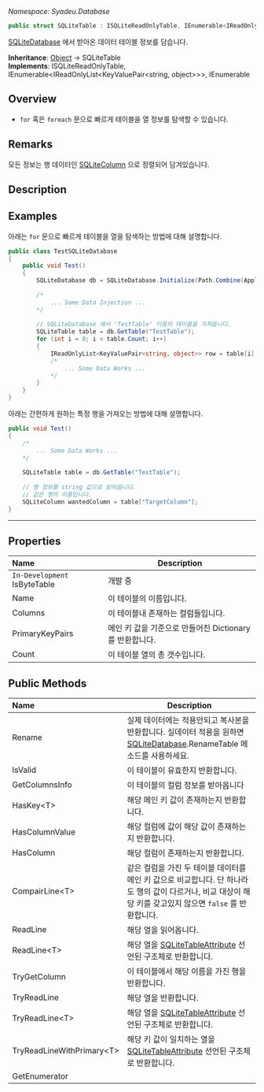_Namespace: Syadeu.Database_

```csharp
public struct SQLiteTable : ISQLiteReadOnlyTable, IEnumerable<IReadOnlyList<KeyValuePair<string, object>>>, IEnumerable
```

[SQLiteDatabase](https://github.com/Syadeu/CoreSystem/wiki/SQLiteDatabase) 에서 받아온 데이터 테이블 정보를 담습니다.

**Inheritance**: [Object](https://docs.microsoft.com/en-us/dotnet/api/system.object?view=net-5.0) -> SQLiteTable  
**Implements**: ISQLiteReadOnlyTable, IEnumerable<IReadOnlyList<KeyValuePair<string, object>>>, IEnumerable  

## Overview

* `for` 혹은 `foreach` 문으로 빠르게 테이블을 열 정보를 탐색할 수 있습니다.

## Remarks

모든 정보는 행 데이터인 [SQLiteColumn](https://github.com/Syadeu/CoreSystem/wiki/SQLiteColumn) 으로 정렬되어 담겨있습니다.

## Description

## Examples

아래는 `for` 문으로 빠르게 테이블을 열을 탐색하는 방법에 대해 설명합니다.

```c#
public class TestSQLiteDatabase
{
    public void Test()
    {
        SQLiteDatabase db = SQLiteDatabase.Initialize(Path.Combine(Application.dataPath, "testDatabase"), "testDB", true);
        
        /* 
        	... Some Data Injection ...
        */
        
        // SQLiteDatabase 에서 'TestTable' 이름의 테이블을 가져옵니다.
        SQLiteTable table = db.GetTable("TestTable");
        for (int i = 0; i < table.Count; i++)
        {
            IReadOnlyList<KeyValuePair<string, object>> row = table[i];
            /*
            	... Some Data Works ...
            */
        }
    }
}
```



아래는 간편하게 원하는 특정 행을 가져오는 방법에 대해 설명합니다.

```c#
public void Test()
{
    /*
    	... Some Data Works ...
    */
    
    SQLiteTable table = db.GetTable("TestTable");
    
    // 행 정보를 string 값으로 읽어옵니다.
    // 값은 행의 이름입니다.
    SQLiteColumn wantedColumn = table["TargetColumn"];
}
```



------

## Properties

| Name                         | Description                                              |
| :--------------------------- | -------------------------------------------------------- |
| `In-Development` IsByteTable | 개발 중                                                  |
| Name                         | 이 테이블의 이름입니다.                                  |
| Columns                      | 이 테이블내 존재하는 컬럼들입니다.                       |
| PrimaryKeyPairs              | 메인 키 값을 기준으로 만들어진 Dictionary 를 반환합니다. |
| Count                        | 이 테이블 열의 총 갯수입니다.                            |



## Public Methods

| Name                       | Description                                                  |
| :------------------------- | ------------------------------------------------------------ |
| Rename                     | 실제 데이터에는 적용안되고 복사본을 반환합니다. 실데이터 적용을 원하면 [SQLiteDatabase](https://github.com/Syadeu/CoreSystem/wiki/SQLiteDatabase).RenameTable 메소드를 사용하세요. |
| IsValid                    | 이 테이블이 유효한지 반환합니다.                             |
| GetColumnsInfo             | 이 테이블의 컬럼 정보를 받아옵니다                           |
| HasKey\<T>                 | 해당 메인 키 값이 존재하는지 반환합니다.                     |
| HasColumnValue             | 해당 컬럼에 값이 해당 값이 존재하는지 반환합니다.            |
| HasColumn                  | 해당 컬럼이 존재하는지 반환합니다.                           |
| CompairLine\<T>            | 같은 컬럼을 가진 두 테이블 데이터를 메인 키 값으로 비교합니다. 단 하나라도 행의 값이 다르거나, 비교 대상이 해당 키를 갖고있지 않으면 `false` 를 반환합니다. |
| ReadLine                   | 해당 열을 읽어옵니다.                                        |
| ReadLine\<T>               | 해당 열을 [SQLiteTableAttribute](https://github.com/Syadeu/CoreSystem/wiki/SQLiteTableAttribute) 선언된 구조체로 반환합니다. |
| TryGetColumn               | 이 테이블에서 해당 이름을 가진 행을 반환합니다.              |
| TryReadLine                | 해당 열을 반환합니다.                                        |
| TryReadLine\<T>            | 해당 열을 [SQLiteTableAttribute](https://github.com/Syadeu/CoreSystem/wiki/SQLiteTableAttribute) 선언된 구조체로 반환합니다. |
| TryReadLineWithPrimary\<T> | 해당 키 값이 일치하는 열을 [SQLiteTableAttribute](https://github.com/Syadeu/CoreSystem/wiki/SQLiteTableAttribute) 선언된 구조체로 반환합니다. |
| GetEnumerator              |                                                              |

